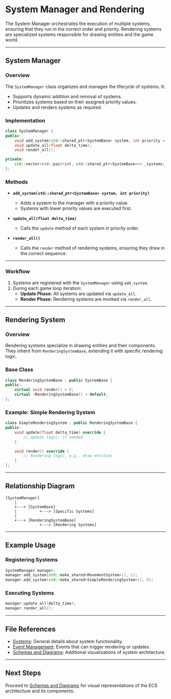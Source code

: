 # System Manager and Rendering

The System Manager orchestrates the execution of multiple systems, ensuring that they run in the correct order and priority. Rendering systems are specialized systems responsible for drawing entities and the game world.

---

## System Manager

### Overview
The `SystemManager` class organizes and manages the lifecycle of systems. It:
- Supports dynamic addition and removal of systems.
- Prioritizes systems based on their assigned priority values.
- Updates and renders systems as required.

### Implementation
```cpp
class SystemManager {
public:
    void add_system(std::shared_ptr<SystemBase> system, int priority = 0);
    void update_all(float delta_time);
    void render_all();

private:
    std::vector<std::pair<int, std::shared_ptr<SystemBase>>> _systems;
};
```

### Methods
- **`add_system(std::shared_ptr<SystemBase> system, int priority)`**
  - Adds a system to the manager with a priority value.
  - Systems with lower priority values are executed first.

- **`update_all(float delta_time)`**
  - Calls the `update` method of each system in priority order.

- **`render_all()`**
  - Calls the `render` method of rendering systems, ensuring they draw in the correct sequence.

---

### Workflow
1. Systems are registered with the `SystemManager` using `add_system`.
2. During each game loop iteration:
   - **Update Phase:** All systems are updated via `update_all`.
   - **Render Phase:** Rendering systems are invoked via `render_all`.

---

## Rendering System

### Overview
Rendering systems specialize in drawing entities and their components. They inherit from `RenderingSystemBase`, extending it with specific rendering logic.

### Base Class
```cpp
class RenderingSystemBase : public SystemBase {
public:
    virtual void render() = 0;
    virtual ~RenderingSystemBase() = default;
};
```

### Example: Simple Rendering System
```cpp
class SimpleRenderingSystem : public RenderingSystemBase {
public:
    void update(float delta_time) override {
        // Update logic, if needed
    }

    void render() override {
        // Rendering logic, e.g., draw entities
    }
};
```

---

## Relationship Diagram
```plaintext
[SystemManager]
    |
    +---> [SystemBase]
    |          +---> [Specific Systems]
    |
    +---> [RenderingSystemBase]
               +---> [Rendering Systems]
```

---

## Example Usage

### Registering Systems
```cpp
SystemManager manager;
manager.add_system(std::make_shared<MovementSystem>(), 1);
manager.add_system(std::make_shared<SimpleRenderingSystem>(), 0);
```

### Executing Systems
```cpp
manager.update_all(delta_time);
manager.render_all();
```

---

## File References
- [Systems](./Systems.md): General details about system functionality.
- [Event Management](./EventManagement.md): Events that can trigger rendering or updates.
- [Schemas and Diagrams](./SchemasAndDiagrams.md): Additional visualizations of system architecture.

---

## Next Steps
Proceed to [Schemas and Diagrams](./SchemasAndDiagrams.md) for visual representations of the ECS architecture and its components.

